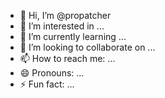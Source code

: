 - 👋 Hi, I’m @propatcher
- 👀 I’m interested in ...
- 🌱 I’m currently learning ...
- 💞️ I’m looking to collaborate on ...
- 📫 How to reach me: ...
- 😄 Pronouns: ...
- ⚡ Fun fact: ...

<!---
propatcher/propatcher is a ✨ special ✨ repository because its `README.md` (this file) appears on your GitHub profile.
You can click the Preview link to take a look at your changes.
--->
